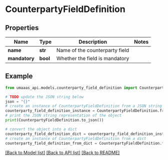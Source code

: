 # CounterpartyFieldDefinition


## Properties

Name | Type | Description | Notes
------------ | ------------- | ------------- | -------------
**name** | **str** | Name of the counterparty field | 
**mandatory** | **bool** | Whether the field is mandatory | 

## Example

```python
from umaaas_api.models.counterparty_field_definition import CounterpartyFieldDefinition

# TODO update the JSON string below
json = "{}"
# create an instance of CounterpartyFieldDefinition from a JSON string
counterparty_field_definition_instance = CounterpartyFieldDefinition.from_json(json)
# print the JSON string representation of the object
print(CounterpartyFieldDefinition.to_json())

# convert the object into a dict
counterparty_field_definition_dict = counterparty_field_definition_instance.to_dict()
# create an instance of CounterpartyFieldDefinition from a dict
counterparty_field_definition_from_dict = CounterpartyFieldDefinition.from_dict(counterparty_field_definition_dict)
```
[[Back to Model list]](../README.md#documentation-for-models) [[Back to API list]](../README.md#documentation-for-api-endpoints) [[Back to README]](../README.md)


